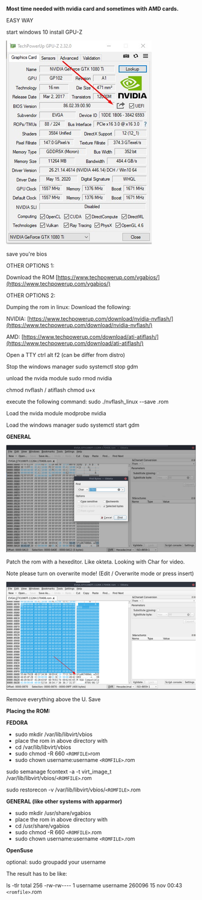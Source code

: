 **Most time needed with nvidia card and sometimes with AMD cards.**

EASY WAY

start windows 10 install GPU-Z

![image](uploads/fc5745a7ff92aa34bf3db2abb7a8b997/image.png)

save you're bios

OTHER OPTIONS 1:

Download the ROM [https://www.techpowerup.com/vgabios/](https://www.techpowerup.com/vgabios/)

OTHER OPTIONS 2:

Dumping the rom in linux: Download the following:

NVIDIA: [https://www.techpowerup.com/download/nvidia-nvflash/](https://www.techpowerup.com/download/nvidia-nvflash/)

AMD: [https://www.techpowerup.com/download/ati-atiflash/](https://www.techpowerup.com/download/ati-atiflash/)

Open a TTY ctrl alt f2 (can be differ from distro)

Stop the windows manager sudo systemctl stop gdm

unload the nvida module sudo rmod nvidia

chmod nvflash / atiflash chmod u+x

execute the following command: sudo ./nvflash_linux --save .rom

Load the nvida module modprobe nvidia

Load the windows manager sudo systemctl start gdm

**GENERAL**

![image](uploads/33a1a4a56bd6b6b7cd9e1b17d8fa6a48/image.png)

Patch the rom with a hexeditor. Like okteta. Looking with Char for video.

Note please turn on overwrite mode! (Edit / Overwrite mode or press insert)

![image](uploads/b56e21f062af2d86374656bb5df541d2/image.png)

Remove everything above the U. Save

**Placing the ROM:**

**FEDORA**

* sudo mkdir /var/lib/libvirt/vbios
* place the rom in above directory with
* cd /var/lib/libvirt/vbios
* sudo chmod -R 660 `<ROMFILE>`rom
* sudo chown username:username `<ROMFILE>`.rom

sudo semanage fcontext -a -t virt_image_t /var/lib/libvirt/vbios/`<ROMFILE>`.rom 

sudo restorecon -v /var/lib/libvirt/vbios/`<ROMFILE>`.rom

**GENERAL (like other systems with apparmor)**

* sudo mkdir /usr/share/vgabios
* place the rom in above directory with
* cd /usr/share/vgabios
* sudo chmod -R 660 `<ROMFILE>`.rom
* sudo chown username:username `<ROMFILE>`.rom

**OpenSuse**

optional: sudo groupadd your username

The result has to be like:

ls -tlr total 256 -rw-rw---- 1 username username 260096 15 nov 00:43 `<romfile>`.rom